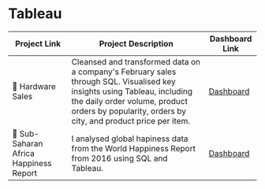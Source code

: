 # Tableau


|Project Link|	Project Description	|Dashboard Link|
| --- | --- |--- |
| 📲 Hardware Sales	| Cleansed and transformed data on a company's February sales through SQL. Visualised key insights using Tableau, including the daily order volume, product orders by popularity, orders by city, and product price per item.	| [Dashboard](https://public.tableau.com/app/profile/kordai/viz/FebruarySalesOverview_16873699203260/Dashboard1) |
| 🫥 Sub-Saharan Africa Happiness Report|	I analysed global hapiness data from the World Happiness Report from 2016 using SQL and Tableau.	|[Dashboard](https://public.tableau.com/app/profile/kordai/viz/Sub-SaharanAfricaHappinessReport/Dashboard1)|
